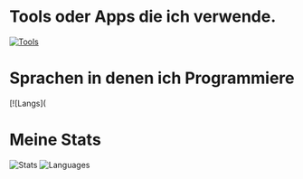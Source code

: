 # Tools oder Apps die ich verwende.
[![Tools](https://skillicons.dev/icons?i=cloudflare,pycharm,phpstorm,discord,linux,instagram,gmail,github,bots,ubuntu,vscode,windows,webstorm,notion,grafana,figma&perline=12)](https://robinde.tech)
# Sprachen in denen ich Programmiere
[![Langs](

# Meine Stats
![Stats](https://github-readme-stats.vercel.app/api?username=robinkutde&theme=tokyonight&show_icons=true)
![Languages](https://github-readme-stats.vercel.app/api/top-langs/?username=robinkutde&theme=tokyonight&show_icons=true)
